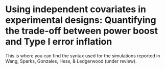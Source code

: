 # Using independent covariates in experimental designs: Quantifying the trade-off between power boost and Type I error inflation
This is where you can find the syntax used for the simulations reported in Wang, Sparks, Gonzales, Hess, & Ledgerwood (under review).
